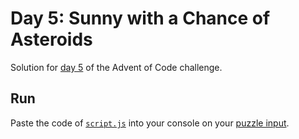 # Day 5: Sunny with a Chance of Asteroids
Solution for [day 5](https://adventofcode.com/2019/day/5) of the Advent of Code challenge.

## Run
Paste the code of [`script.js`](script.js) into your console on your [puzzle input](https://adventofcode.com/2019/day/5/input).